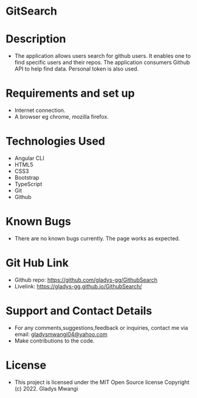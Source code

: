 # GitSearch
# Description
* The application allows users search for github users. It enables one to find specific users and their repos. The application consumers Github API to help find data. Personal token is also used.

# Requirements and set up
* Internet connection.
* A browser eg chrome, mozilla firefox.


# Technologies Used
* Angular CLI
* HTML5
* CSS3
* Bootstrap
* TypeScript
* Git
* Github

# Known Bugs
* There are no known bugs currently. The page works as expected.

# Git Hub Link
* Github repo: https://github.com/gladys-gg/GithubSearch
* Livelink: https://gladys-gg.github.io/GithubSearch/


# Support and Contact Details
* For any comments,suggestions,feedback or inquiries, contact me via email: gladysmwangi04@yahoo.com
* Make contributions to the code.

# License
* This project is licensed under the MIT Open Source license Copyright (c) 2022. Gladys Mwangi